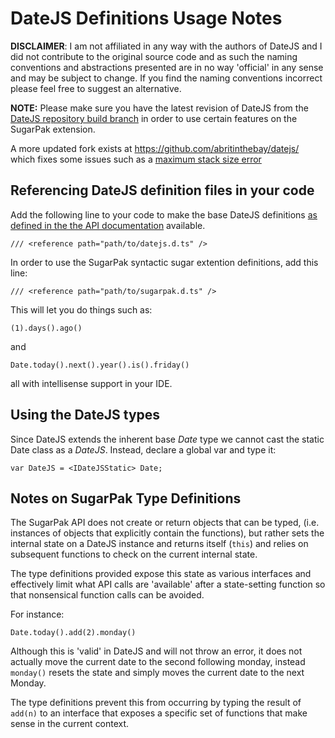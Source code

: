 # DateJS Definitions Usage Notes

**DISCLAIMER**: I am not affiliated in any way with the authors of DateJS and I did not contribute to the original source code and as such the naming conventions and abstractions presented are in no way 'official' in any sense and may be subject to change. If you find the naming conventions incorrect please feel free to suggest an alternative.

**NOTE:** Please make sure you have the latest revision of DateJS from the [DateJS repository build branch](https://code.google.com/p/datejs/source/browse/trunk/#trunk%2Fbuild) in order to use certain features on the SugarPak extension. 

A more updated fork exists at <https://github.com/abritinthebay/datejs/> which fixes some issues such as a [maximum stack size error](https://code.google.com/p/datejs/issues/detail?id=143)

## Referencing DateJS definition files in your code

Add the following line to your code to make the base DateJS definitions [as defined in the the API documentation](https://code.google.com/p/datejs/wiki/APIDocumentation) available.

`/// <reference path="path/to/datejs.d.ts" />`

In order to use the SugarPak syntactic sugar extention definitions, add this line:

`/// <reference path="path/to/sugarpak.d.ts" />`

This will let you do things such as:

`(1).days().ago()`

and 

`Date.today().next().year().is().friday()`

all with intellisense support in your IDE.

## Using the DateJS types

Since DateJS extends the inherent base *Date* type we cannot cast the static Date class as a *DateJS*. Instead, declare a global var and type it:

`var DateJS = <IDateJSStatic> Date;`

## Notes on SugarPak Type Definitions

The SugarPak API does not create or return objects that can be typed, (i.e. instances of objects that explicitly contain the functions), but rather sets the internal state on a DateJS instance and returns itself (`this`) and relies on subsequent functions to check on the current internal state.

The type definitions provided expose this state as various interfaces and effectively limit what API calls are 'available' after a state-setting function so that nonsensical function calls can be avoided.

For instance:

`Date.today().add(2).monday()`

Although this is 'valid' in DateJS and will not throw an error, it does not actually move the current date to the second following monday, instead `monday()` resets the state and simply moves the current date to the next Monday.

The type definitions prevent this from occurring by typing the result of `add(n)` to an interface that exposes a specific set of functions that make sense in the current context. 
